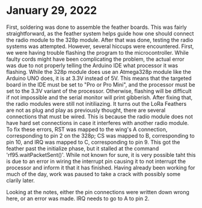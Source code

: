 # January 29, 2022

First, soldering was done to assemble the feather boards. This was fairly straightforward, as the feather system helps guide how one should connect the radio module to the 328p module. After that was done, testing the radio systems was attempted. However, several hiccups were encountered. First, we were having trouble flashing the program to the microcontroller. While faulty cords might have been complicating the problem, the actual error was due to not properly telling the Arduino IDE what processor it was flashing. While the 328p module does use an Atmega328p module like the Arduino UNO does, it is at 3.3V instead of 5V. This means that the targeted board in the IDE must be set to "Pro or Pro Mini", and the processor must be set to the 3.3V variant of the processor. Otherwise, flashing will be difficult if not impossible and the serial monitor will print gibberish. After fixing that, the radio modules were still not initiliazing. It turns out the LoRa Feathers are not as plug and play as previously thought, there are several connections that must be wired. This is because the radio module does not have hard set connections in case it interferes with another radio module. To fix these errors, RST was mapped to the wing's A connection, corresponding to pin 2 on the 328p; CS was mapped to B, corresponding to pin 10, and IRQ was mapped to C, corresponding to pin 9. This got the feather past the initialize phase, but it stalled at the command 'rf95.waitPacketSent()'. While not known for sure, it is very possible taht this is due to an error in wiring the interrupt pin causing it to not interrupt the processor and inform it that it has finished. Having already been working for much of the day, work was paused to take a crack with possibly some clarily later.

Looking at the notes, either the pin connections were written down wrong here, or an error was made. IRQ needs to go to A to pin 2. 